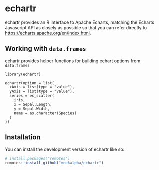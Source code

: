 
# echartr

<!-- badges: start -->
<!-- badges: end -->

echartr provides an R interface to Apache Echarts, matching the Echarts Javascript API as closely as possible so that you can refer directly to https://echarts.apache.org/en/index.html.


## Working with `data.frames`

echartr provides helper functions for building echart options from `data.frames`

```{r}
library(echartr)

echartr(option = list(
  xAxis = list(type = "value"),
  yAxis = list(type = "value"),
  series = ec_scatter(
    iris,
    x = Sepal.Length,
    y = Sepal.Width,
    name = as.character(Species)
  )
))

```

## Installation

You can install the development version of echartr like so:

``` r
# install.packages("remotes")
remotes::install_github("meekalpha/echartr")
```
